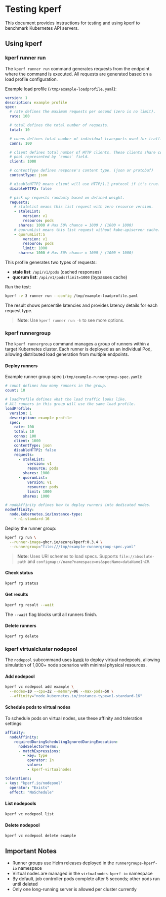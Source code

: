 # Testing kperf

This document provides instructions for testing and using kperf to benchmark Kubernetes API servers.

## Using kperf

### kperf runner run

The `kperf runner run` command generates requests from the endpoint where the command is executed. All requests are generated based on a load profile configuration.

Example load profile (`/tmp/example-loadprofile.yaml`):

```yaml
version: 1
description: example profile
spec:
  # rate defines the maximum requests per second (zero is no limit).
  rate: 100

  # total defines the total number of requests.
  total: 10

  # conns defines total number of individual transports used for traffic.
  conns: 100

  # client defines total number of HTTP clients. These clients share connection
  # pool represented by `conns` field.
  client: 1000

  # contentType defines response's content type. (json or protobuf)
  contentType: json

  # disableHTTP2 means client will use HTTP/1.1 protocol if it's true.
  disableHTTP2: false

  # pick up requests randomly based on defined weight.
  requests:
    # staleList means this list request with zero resource version.
    - staleList:
        version: v1
        resource: pods
      shares: 1000 # Has 50% chance = 1000 / (1000 + 1000)
    # quorumList means this list request without kube-apiserver cache.
    - quorumList:S
        version: v1
        resource: pods
        limit: 1000
      shares: 1000 # Has 50% chance = 1000 / (1000 + 1000)
```

This profile generates two types of requests:
- **stale list**: `/api/v1/pods` (cached responses)
- **quorum list**: `/api/v1/pods?limit=1000` (bypasses cache)

Run the test:

```bash
kperf -v 3 runner run --config /tmp/example-loadprofile.yaml
```

The result shows percentile latencies and provides latency details for each request type.

> **Note**: Use `kperf runner run -h` to see more options.

### kperf runnergroup

The `kperf runnergroup` command manages a group of runners within a target Kubernetes cluster. Each runner is deployed as an individual Pod, allowing distributed load generation from multiple endpoints.

#### Deploy runners

Example runner group spec (`/tmp/example-runnergroup-spec.yaml`):

```yaml
# count defines how many runners in the group.
count: 10

# loadProfile defines what the load traffic looks like.
# All runners in this group will use the same load profile.
loadProfile:
  version: 1
  description: example profile
  spec:
    rate: 100
    total: 10
    conns: 100
    client: 1000
    contentType: json
    disableHTTP2: false
    requests:
      - staleList:
          version: v1
          resource: pods
        shares: 1000
      - quorumList:
          version: v1
          resource: pods
          limit: 1000
        shares: 1000

# nodeAffinity defines how to deploy runners into dedicated nodes.
nodeAffinity:
  node.kubernetes.io/instance-type:
    - n1-standard-16
```

Deploy the runner group:

```bash
kperf rg run \
  --runner-image=ghcr.io/azure/kperf:0.3.4 \
  --runnergroup="file:///tmp/example-runnergroup-spec.yaml"
```

> **Note**: Uses URI schemes to load specs. Supports `file://absolute-path` and `configmap://name?namespace=ns&specName=dataNameInCM`.

#### Check status

```bash
kperf rg status
```

#### Get results

```bash
kperf rg result --wait
```

The `--wait` flag blocks until all runners finish.

#### Delete runners

```bash
kperf rg delete
```

### kperf virtualcluster nodepool

The `nodepool` subcommand uses [kwok](https://github.com/kubernetes-sigs/kwok) to deploy virtual nodepools, allowing simulation of 1,000+ node scenarios with minimal physical resources.

#### Add nodepool

```bash
kperf vc nodepool add example \
  --nodes=10 --cpu=32 --memory=96 --max-pods=50 \
  --affinity="node.kubernetes.io/instance-type=n1-standard-16"
```

#### Schedule pods to virtual nodes

To schedule pods on virtual nodes, use these affinity and toleration settings:

```yaml
affinity:
  nodeAffinity:
    requiredDuringSchedulingIgnoredDuringExecution:
      nodeSelectorTerms:
      - matchExpressions:
        - key: type
          operator: In
          values:
          - kperf-virtualnodes

tolerations:
- key: "kperf.io/nodepool"
  operator: "Exists"
  effect: "NoSchedule"
```

#### List nodepools

```bash
kperf vc nodepool list
```

#### Delete nodepool

```bash
kperf vc nodepool delete example
```

## Important Notes

- Runner groups use Helm releases deployed in the `runnergroups-kperf-io` namespace
- Virtual nodes are managed in the `virtualnodes-kperf-io` namespace
- By default, job controller pods complete after 5 seconds; other pods run until deleted
- Only one long-running server is allowed per cluster currently